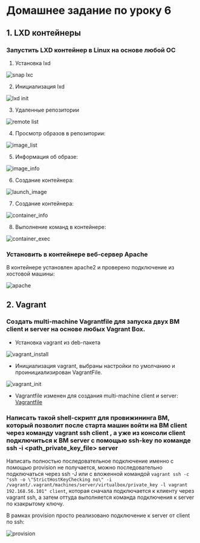 # Домашнее задание по уроку 6

## 1. LXD контейнеры

### Запустить LXD контейнер в Linux на основе любой ОС

1. Установка lxd

![snap lxc](./install_lxd.png)

2. Инициализация lxd

![lxd init](./lxd_init.png)

3. Удаленные репозитории

![remote list](./remote_list.png)

4. Просмотр образов в репозитории:

![image_list](./lxc_image_list.png)

5. Информация об образе:

![image_info](./image_info.png)

6. Создание контейнера:

![launch_image](./launch.png)

7. Создание контейнера:

![container_info](./info_container.png)

8. Выполнение команд в контейнере:

![container_exec](./exec_apache.png)

### Установить в контейнере веб-сервер Apache

В контейнере установлен apache2 и проверено подключение из хостовой машины:

![apache](./apache_in_lxc.png)

## 2. Vagrant

### Создать multi-machine Vagrantfile для запуска двух ВМ client и server на основе любых Vagrant Box.

- Установка vagrant из deb-пакета

![vagrant_install](./install_vagrant.png)

- Инициализация vagrant, выбраны настройки по умолчанию и проинициализирован VagrantFile.

![vagrant_init](./vagrant_init.png)

- Vagrantfile изменен для создания multi-machine client и server: [Vagrantfile](./Vagrantfile)

### Написать такой shell-скрипт для провижининга ВМ, который позволит после старта машин войти на ВМ client через команду vagrant ssh client , а уже из консоли client подключиться к ВМ server c помощью ssh-key по команде ssh -i <path_private_key_file> server

Написать полностью последовательное подключение именно с помощью provision не получается, можно последовательно подключаться через ssh -J или c вложенной командой `vagrant ssh -c "ssh -o \"StrictHostKeyChecking no\" -i /vagrant/.vagrant/machines/server/virtualbox/private_key -l vagrant 192.168.56.101" client`, которая сначала подключается к клиенту через vagrant ssh, а затем оттуда выполняется команда подключения к server по кзакрытому ключу.

В рамках provision просто реализовано подключение к server от client по ssh:

![provision](./provision.png)
